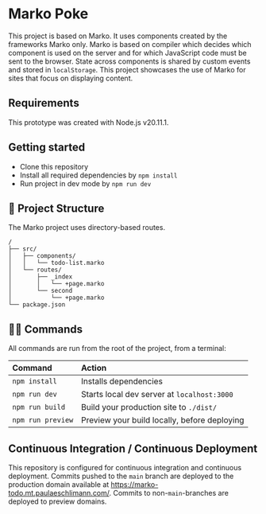 # Marko Poke

This project is based on Marko. It uses components created by the frameworks Marko only. Marko is based on compiler which decides which component is used on the server and for which JavaScript code must be sent to the browser. State across components is shared by custom events and stored in `localStorage`.
This project showcases the use of Marko for sites that focus on displaying content.

## Requirements

This prototype was created with Node.js v20.11.1.

## Getting started

- Clone this repository
- Install all required dependencies by `npm install`
- Run project in dev mode by `npm run dev`

## 🚀 Project Structure

The Marko project uses directory-based routes.

```text
/
├── src/
│   ├── components/
│   │   └── todo-list.marko
│   └── routes/
│       ├── _index
│       │   └── +page.marko
│       └── second
│           └── +page.marko
└── package.json
```

## 👷🏼 Commands

All commands are run from the root of the project, from a terminal:

| Command                   | Action                                           |
| :------------------------ | :----------------------------------------------- |
| `npm install`             | Installs dependencies                            |
| `npm run dev`             | Starts local dev server at `localhost:3000`      |
| `npm run build`           | Build your production site to `./dist/`          |
| `npm run preview`         | Preview your build locally, before deploying     |                |

## Continuous Integration / Continuous Deployment

This repository is configured for continuous integration and continuous deployment. Commits pushed to the `main` branch are deployed to the production domain available at https://marko-todo.mt.paulaeschlimann.com/. Commits to non-`main`-branches are deployed to preview domains.